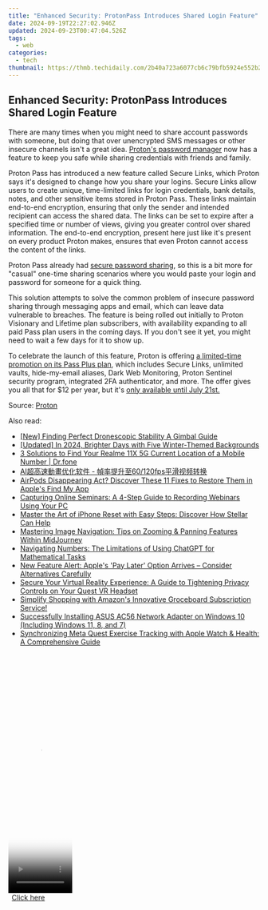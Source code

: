 ```yaml
---
title: "Enhanced Security: ProtonPass Introduces Shared Login Feature"
date: 2024-09-19T22:27:02.946Z
updated: 2024-09-23T00:47:04.526Z
tags:
  - web
categories:
  - tech
thumbnail: https://thmb.techidaily.com/2b40a723a6077cb6c79bfb5924e552b293609acafd7a9691ad956f89a6aa172b.jpg
---
```


## Enhanced Security: ProtonPass Introduces Shared Login Feature

There are many times when you might need to share account passwords with someone, but doing that over unencrypted SMS messages or other insecure channels isn't a great idea. [Proton's password manager](https://www.anrdoezrs.net/links/3607085/type/dlg/sid/UUhtgUeUpU2004134/https://proton.me/pass) now has a feature to keep you safe while sharing credentials with friends and family.

 Proton Pass has introduced a new feature called Secure Links, which Proton says it's designed to change how you share your logins. Secure Links allow users to create unique, time-limited links for login credentials, bank details, notes, and other sensitive items stored in Proton Pass. These links maintain end-to-end encryption, ensuring that only the sender and intended recipient can access the shared data. The links can be set to expire after a specified time or number of views, giving you greater control over shared information. The end-to-end encryption, present here just like it's present on every product Proton makes, ensures that even Proton cannot access the content of the links.

 Proton Pass already had [secure password sharing](https://hardware-reviews.techidaily.com/toms-gadget-guide-in-depth-reviews-of-computing-technology-and-hardware-solutions/), so this is a bit more for "casual" one-time sharing scenarios where you would paste your login and password for someone for a quick thing.

 This solution attempts to solve the common problem of insecure password sharing through messaging apps and email, which can leave data vulnerable to breaches. The feature is being rolled out initially to Proton Visionary and Lifetime plan subscribers, with availability expanding to all paid Pass plan users in the coming days. If you don't see it yet, you might need to wait a few days for it to show up.

 To celebrate the launch of this feature, Proton is offering [a limited-time promotion on its Pass Plus plan](https://account.proton.me/pass/signup?coupon=SECURESHARING&ref=securelinkpromo&currency=USD), which includes Secure Links, unlimited vaults, hide-my-email aliases, Dark Web Monitoring, Proton Sentinel security program, integrated 2FA authenticator, and more. The offer gives you all that for $12 per year, but it's [only available until July 21st.](https://www.anrdoezrs.net/links/3607085/type/dlg/sid/UUhtgUeUpU2004134/https://proton.me/pass) 

 Source: [Proton](https://www.anrdoezrs.net/links/3607085/type/dlg/sid/UUhtgUeUpU2004134/https://proton.me/blog/pass-secure-link-sharing)

<ins class="adsbygoogle"
     style="display:block"
     data-ad-format="autorelaxed"
     data-ad-client="ca-pub-7571918770474297"
     data-ad-slot="1223367746"></ins>

<ins class="adsbygoogle"
     style="display:block"
     data-ad-client="ca-pub-7571918770474297"
     data-ad-slot="8358498916"
     data-ad-format="auto"
     data-full-width-responsive="true"></ins>

<span class="atpl-alsoreadstyle">Also read:</span>
<div><ul>
<li><a href="https://fox-helps.techidaily.com/new-finding-perfect-dronescopic-stability-a-gimbal-guide/"><u>[New] Finding Perfect Dronescopic Stability A Gimbal Guide</u></a></li>
<li><a href="https://facebook-video-share.techidaily.com/updated-in-2024-brighter-days-with-five-winter-themed-backgrounds/"><u>[Updated] In 2024, Brighter Days with Five Winter-Themed Backgrounds</u></a></li>
<li><a href="https://android-location-track.techidaily.com/3-solutions-to-find-your-realme-11x-5g-current-location-of-a-mobile-number-drfone-by-drfone-virtual-android/"><u>3 Solutions to Find Your Realme 11X 5G Current Location of a Mobile Number | Dr.fone</u></a></li>
<li><a href="https://discover-alternatives.techidaily.com/ai-60120fps/"><u>AI超高速動畫优化软件 - 幀率提升至60/120fps平滑视频转换</u></a></li>
<li><a href="https://fox-that.techidaily.com/airpods-disappearing-act-discover-these-11-fixes-to-restore-them-in-apples-find-my-app/"><u>AirPods Disappearing Act? Discover These 11 Fixes to Restore Them in Apple's Find My App</u></a></li>
<li><a href="https://video-capture.techidaily.com/capturing-online-seminars-a-4-step-guide-to-recording-webinars-using-your-pc/"><u>Capturing Online Seminars: A 4-Step Guide to Recording Webinars Using Your PC</u></a></li>
<li><a href="https://data-safeguard.techidaily.com/1721266141016-master-the-art-of-iphone-reset-with-easy-steps-discover-how-stellar-can-help/"><u>Master the Art of iPhone Reset with Easy Steps: Discover How Stellar Can Help</u></a></li>
<li><a href="https://some-skills.techidaily.com/mastering-image-navigation-tips-on-zooming-and-panning-features-within-midjourney/"><u>Mastering Image Navigation: Tips on Zooming & Panning Features Within MidJourney</u></a></li>
<li><a href="https://some-skills.techidaily.com/navigating-numbers-the-limitations-of-using-chatgpt-for-mathematical-tasks/"><u>Navigating Numbers: The Limitations of Using ChatGPT for Mathematical Tasks</u></a></li>
<li><a href="https://some-skills.techidaily.com/new-feature-alert-apples-pay-later-option-arrives-consider-alternatives-carefully/"><u>New Feature Alert: Apple's 'Pay Later' Option Arrives – Consider Alternatives Carefully</u></a></li>
<li><a href="https://some-skills.techidaily.com/secure-your-virtual-reality-experience-a-guide-to-tightening-privacy-controls-on-your-quest-vr-headset/"><u>Secure Your Virtual Reality Experience: A Guide to Tightening Privacy Controls on Your Quest VR Headset</u></a></li>
<li><a href="https://some-skills.techidaily.com/simplify-shopping-with-amazons-innovative-groceboard-subscription-service/"><u>Simplify Shopping with Amazon's Innovative Groceboard Subscription Service!</u></a></li>
<li><a href="https://win-dash.techidaily.com/successfully-installing-asus-ac56-network-adapter-on-windows-10-including-windows-11-8-and-7/"><u>Successfully Installing ASUS AC56 Network Adapter on Windows 10 (Including Windows 11, 8, and 7)</u></a></li>
<li><a href="https://some-skills.techidaily.com/synchronizing-meta-quest-exercise-tracking-with-apple-watch-and-health-a-comprehensive-guide/"><u>Synchronizing Meta Quest Exercise Tracking with Apple Watch & Health: A Comprehensive Guide</u></a></li>
</ul></div>

<!-- affiliate ads begin -->
<span id="1975658">
					<video width="128" height="480" style="cursor:pointer"
           poster="//a.impactradius-go.com/display-clicktoplayimage/1975658.png"
           onclick="if(!this.playClicked){this.play();this.setAttribute('controls',true);this.playClicked=true;}">
	   <source src="//a.impactradius-go.com/display-ad/22993-1975658">
	   <img src="//a.impactradius-go.com/display-clicktoplayimage/1975658.png" style="border: none; height: 100%; width: 100%; object-fit: contain">
	</video>
	<div style="width:80px;text-align:center"><a href="javascript:window.open(decodeURIComponent('https%3A%2F%2Fhomestyler.sjv.io%2Fc%2F5597632%2F1975658%2F22993'), '_blank');void(0);">Click here</a></div>
</span>
<img height="0" width="0" src="https://imp.pxf.io/i/5597632/1975658/22993" style="position:absolute;visibility:hidden;" border="0" />
<!-- affiliate ads end -->

